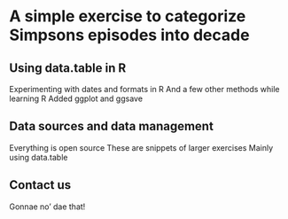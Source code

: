 #  A simple exercise to categorize Simpsons episodes into decade

##  Using data.table in R
Experimenting with dates and formats in R
And a few other methods while learning R
Added ggplot and ggsave

## Data sources and data management
Everything is open source
These are snippets of larger exercises
Mainly using data.table

## Contact us
Gonnae no’ dae that!
